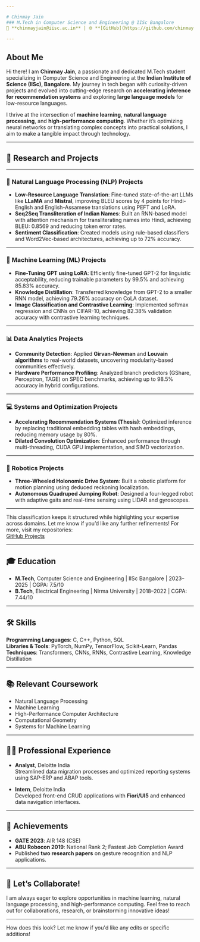 ```yaml
---

# Chinmay Jain  
### M.Tech in Computer Science and Engineering @ IISc Bangalore  
📧 **chinmayjain@iisc.ac.in** | 🌐 **[GitHub](https://github.com/chinmayjainnnn)** | 🖇️ **[LinkedIn](https://www.linkedin.com/in/chinmay-jain-b7822816b/)**  

---
```


## About Me  

Hi there! I am **Chinmay Jain**, a passionate and dedicated M.Tech student specializing in Computer Science and Engineering at the **Indian Institute of Science (IISc), Bangalore**. My journey in tech began with curiosity-driven projects and evolved into cutting-edge research on **accelerating inference for recommendation systems** and exploring **large language models** for low-resource languages.  

I thrive at the intersection of **machine learning**, **natural language processing**, and **high-performance computing**. Whether it’s optimizing neural networks or translating complex concepts into practical solutions, I aim to make a tangible impact through technology.

---

## 🔬 **Research and Projects**  
---

### 📝 **Natural Language Processing (NLP) Projects**  
- **Low-Resource Language Translation**: Fine-tuned state-of-the-art LLMs like **LLaMA** and **Mistral**, improving BLEU scores by 4 points for Hindi-English and English-Assamese translations using PEFT and LoRA.  
- **Seq2Seq Transliteration of Indian Names**: Built an RNN-based model with attention mechanism for transliterating names into Hindi, achieving BLEU: 0.8569 and reducing token error rates.  
- **Sentiment Classification**: Created models using rule-based classifiers and Word2Vec-based architectures, achieving up to 72% accuracy.  

---

### 🤖 **Machine Learning (ML) Projects**  
- **Fine-Tuning GPT using LoRA**: Efficiently fine-tuned GPT-2 for linguistic acceptability, reducing trainable parameters by 99.5% and achieving 85.83% accuracy.  
- **Knowledge Distillation**: Transferred knowledge from GPT-2 to a smaller RNN model, achieving 79.26% accuracy on CoLA dataset.  
- **Image Classification and Contrastive Learning**: Implemented softmax regression and CNNs on CIFAR-10, achieving 82.38% validation accuracy with contrastive learning techniques.  

---

### 📊 **Data Analytics Projects**  
- **Community Detection**: Applied **Girvan-Newman** and **Louvain algorithms** to real-world datasets, uncovering modularity-based communities effectively.  
- **Hardware Performance Profiling**: Analyzed branch predictors (GShare, Perceptron, TAGE) on SPEC benchmarks, achieving up to 98.5% accuracy in hybrid configurations.  

---

### 💻 **Systems and Optimization Projects**  
- **Accelerating Recommendation Systems (Thesis)**: Optimized inference by replacing traditional embedding tables with hash embeddings, reducing memory usage by 80%.  
- **Dilated Convolution Optimization**: Enhanced performance through multi-threading, CUDA GPU implementation, and SIMD vectorization.  

---

### 🤖 **Robotics Projects**  
- **Three-Wheeled Holonomic Drive System**: Built a robotic platform for motion planning using deduced reckoning localization.  
- **Autonomous Quadruped Jumping Robot**: Designed a four-legged robot with adaptive gaits and real-time sensing using LIDAR and gyroscopes.  

---

This classification keeps it structured while highlighting your expertise across domains. Let me know if you’d like any further refinements!
For more, visit my repositories:  
[GitHub Projects](https://github.com/chinmayjainnnn)  

---

## 🎓 **Education**  

- **M.Tech**, Computer Science and Engineering | IISc Bangalore | 2023–2025 | CGPA: 7.5/10  
- **B.Tech**, Electrical Engineering | Nirma University | 2018–2022 | CGPA: 7.44/10  

---

## 🛠️ **Skills**  

**Programming Languages**: C, C++, Python, SQL  
**Libraries & Tools**: PyTorch, NumPy, TensorFlow, Scikit-Learn, Pandas  
**Techniques**: Transformers, CNNs, RNNs, Contrastive Learning, Knowledge Distillation  

---

## 📚 **Relevant Coursework**  

- Natural Language Processing  
- Machine Learning  
- High-Performance Computer Architecture  
- Computational Geometry  
- Systems for Machine Learning  

---

## 👨‍💻 **Professional Experience**  

- **Analyst**, Deloitte India  
  Streamlined data migration processes and optimized reporting systems using SAP-ERP and ABAP tools.  

- **Intern**, Deloitte India  
  Developed front-end CRUD applications with **Fiori/UI5** and enhanced data navigation interfaces.  

---

## 🌟 **Achievements**  

- **GATE 2023**: AIR 148 (CSE)  
- **ABU Robocon 2019**: National Rank 2; Fastest Job Completion Award  
- Published **two research papers** on gesture recognition and NLP applications.  

---

## 🤝 **Let’s Collaborate!**  

I am always eager to explore opportunities in machine learning, natural language processing, and high-performance computing. Feel free to reach out for collaborations, research, or brainstorming innovative ideas!  

--- 

How does this look? Let me know if you'd like any edits or specific additions!

